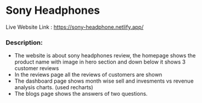 # Sony Headphones #

Live Website Link : https://sony-headphone.netlify.app/

### Description: ###

* The website is about sony headphones review, the homepage shows the product name with image in hero section and down below it shows 3 customer reviews
* In the reviews page all the reviews of customers are shown
* The dashboard page shows month wise sell and invesments vs revenue analysis charts. (used recharts)
* The blogs page shows the answers of two questions.

